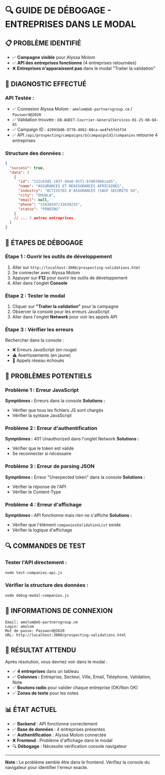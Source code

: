 # 🔍 GUIDE DE DÉBOGAGE - ENTREPRISES DANS LE MODAL

## 📋 **PROBLÈME IDENTIFIÉ**

- ✅ **Campagne visible** pour Alyssa Molom
- ✅ **API des entreprises fonctionne** (4 entreprises retournées)
- ❌ **Entreprises n'apparaissent pas** dans le modal "Traiter la validation"

## 🎯 **DIAGNOSTIC EFFECTUÉ**

### **API Testée :**
- ✅ Connexion Alyssa Molom : `amolom@eb-partnersgroup.cm` / `Password@2020`
- ✅ Validation trouvée : `EB-AUDIT-Courrier-GeneralServices-01-25-08-Q4-01`
- ✅ Campaign ID : `42093b06-9778-4962-80ca-ae4fe5fe5f34`
- ✅ API `/api/prospecting/campaigns/${campaignId}/companies` retourne 4 entreprises

### **Structure des données :**
```json
{
  "success": true,
  "data": [
    {
      "id": "222c63d5-183f-49a0-95f1-b7007066cad5",
      "name": "ASSURANCES ET REASSURANCES AFRICAINES",
      "industry": "ACTIVITES D'ASSURANCES (SAUF SECURITE SO",
      "city": "DOUALA",
      "email": null,
      "phone": "33438197/33438232",
      "status": "PENDING"
    }
    // ... 3 autres entreprises
  ]
}
```

## 🔧 **ÉTAPES DE DÉBOGAGE**

### **Étape 1 : Ouvrir les outils de développement**
1. Aller sur `http://localhost:3000/prospecting-validations.html`
2. Se connecter avec Alyssa Molom
3. Appuyer sur **F12** pour ouvrir les outils de développement
4. Aller dans l'onglet **Console**

### **Étape 2 : Tester le modal**
1. Cliquer sur **"Traiter la validation"** pour la campagne
2. Observer la console pour les erreurs JavaScript
3. Aller dans l'onglet **Network** pour voir les appels API

### **Étape 3 : Vérifier les erreurs**
Rechercher dans la console :
- ❌ Erreurs JavaScript (en rouge)
- ⚠️ Avertissements (en jaune)
- 📡 Appels réseau échoués

## 🚨 **PROBLÈMES POTENTIELS**

### **Problème 1 : Erreur JavaScript**
**Symptômes :** Erreurs dans la console
**Solutions :**
- Vérifier que tous les fichiers JS sont chargés
- Vérifier la syntaxe JavaScript

### **Problème 2 : Erreur d'authentification**
**Symptômes :** 401 Unauthorized dans l'onglet Network
**Solutions :**
- Vérifier que le token est valide
- Se reconnecter si nécessaire

### **Problème 3 : Erreur de parsing JSON**
**Symptômes :** Erreur "Unexpected token" dans la console
**Solutions :**
- Vérifier la réponse de l'API
- Vérifier le Content-Type

### **Problème 4 : Erreur d'affichage**
**Symptômes :** API fonctionne mais rien ne s'affiche
**Solutions :**
- Vérifier que l'élément `companiesValidationList` existe
- Vérifier la logique d'affichage

## 🔍 **COMMANDES DE TEST**

### **Tester l'API directement :**
```bash
node test-companies-api.js
```

### **Vérifier la structure des données :**
```bash
node debug-modal-companies.js
```

## 📝 **INFORMATIONS DE CONNEXION**

```
Email: amolom@eb-partnersgroup.cm
Login: amolom
Mot de passe: Password@2020
URL: http://localhost:3000/prospecting-validations.html
```

## 🎯 **RÉSULTAT ATTENDU**

Après résolution, vous devriez voir dans le modal :
- ✅ **4 entreprises** dans un tableau
- ✅ **Colonnes :** Entreprise, Secteur, Ville, Email, Téléphone, Validation, Note
- ✅ **Boutons radio** pour valider chaque entreprise (OK/Non OK)
- ✅ **Zones de texte** pour les notes

## 📊 **ÉTAT ACTUEL**

- ✅ **Backend** : API fonctionne correctement
- ✅ **Base de données** : 4 entreprises présentes
- ✅ **Authentification** : Alyssa Molom connectée
- ❌ **Frontend** : Problème d'affichage dans le modal
- 🔍 **Débogage** : Nécessite vérification console navigateur

---

**Note :** Le problème semble être dans le frontend. Vérifiez la console du navigateur pour identifier l'erreur exacte.
